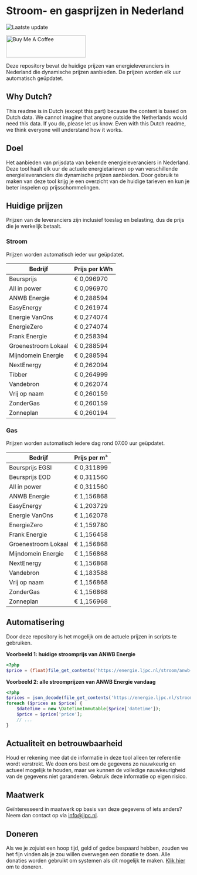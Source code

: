 # Stroom- en gasprijzen in Nederland

![Laatste update](https://img.shields.io/badge/laatste%20update-2025--09--23%2021%3A00%20CET-brightgreen)

<a href="https://www.buymeacoffee.com/Lars-" target="_blank"><img src="https://cdn.buymeacoffee.com/buttons/v2/default-orange.png" alt="Buy Me A Coffee" height="60" style="height: 60px !important;width: 217px !important;" ></a>

Deze repository bevat de huidige prijzen van energieleveranciers in Nederland die dynamische prijzen aanbieden. De prijzen worden elk uur automatisch geüpdatet.

## Why Dutch?

This readme is in Dutch (except this part) because the content is based on Dutch data. We cannot imagine that anyone outside the Netherlands would need this data. If you do, please let us know. Even with this Dutch readme, we think
everyone will understand how it works.

## Doel

Het aanbieden van prijsdata van bekende energieleveranciers in Nederland. Deze tool haalt elk uur de actuele energietarieven op van verschillende energieleveranciers die dynamische prijzen aanbieden. Door gebruik te maken van deze tool
krijg je een overzicht van de huidige tarieven en kun je beter inspelen op prijsschommelingen.

## Huidige prijzen

Prijzen van de leveranciers zijn inclusief toeslag en belasting, dus de prijs die je werkelijk betaalt.

### Stroom

Prijzen worden automatisch ieder uur geüpdatet.

 Bedrijf | Prijs per kWh 
---------|---------------
Beursprijs | € 0,096970
All in power | € 0,096970
ANWB Energie | € 0,288594
EasyEnergy | € 0,261974
Energie VanOns | € 0,274074
EnergieZero | € 0,274074
Frank Energie | € 0,258394
Groenestroom Lokaal | € 0,288594
Mijndomein Energie | € 0,288594
NextEnergy | € 0,262094
Tibber | € 0,264999
Vandebron | € 0,262074
Vrij op naam | € 0,260159
ZonderGas | € 0,260159
Zonneplan | € 0,260194


### Gas

Prijzen worden automatisch iedere dag rond 07.00 uur geüpdatet.

 Bedrijf | Prijs per m³ 
---------|--------------
Beursprijs EGSI | € 0,311899
Beursprijs EOD | € 0,311560
All in power | € 0,311560
ANWB Energie | € 1,156868
EasyEnergy | € 1,203729
Energie VanOns | € 1,162078
EnergieZero | € 1,159780
Frank Energie | € 1,156458
Groenestroom Lokaal | € 1,156868
Mijndomein Energie | € 1,156868
NextEnergy | € 1,156868
Vandebron | € 1,183588
Vrij op naam | € 1,156868
ZonderGas | € 1,156868
Zonneplan | € 1,156968


## Automatisering

Door deze repository is het mogelijk om de actuele prijzen in scripts te gebruiken.

**Voorbeeld 1: huidige stroomprijs van ANWB Energie**

```php
<?php
$price = (float)file_get_contents('https://energie.ljpc.nl/stroom/anwb-energie-nu.txt');

```

**Voorbeeld 2: alle stroomprijzen van ANWB Energie vandaag**

```php
<?php
$prices = json_decode(file_get_contents('https://energie.ljpc.nl/stroom/all-in-power-vandaag.json'),true);
foreach ($prices as $price) {
    $dateTime = new \DateTimeImmutable($price['datetime']);
    $price = $price['price'];
    // ...
}
```

## Actualiteit en betrouwbaarheid

Houd er rekening mee dat de informatie in deze tool alleen ter referentie wordt verstrekt. We doen ons best om de gegevens zo nauwkeurig en actueel mogelijk te houden, maar we kunnen de volledige nauwkeurigheid van de gegevens niet
garanderen. Gebruik deze informatie op eigen risico.

## Maatwerk

Geïnteresseerd in maatwerk op basis van deze gegevens of iets anders? Neem dan contact op
via [info@ljpc.nl](mailto:info@ljpc.nl?subject=Energie%20prijzen).

## Doneren

Als we je zojuist een hoop tijd, geld of gedoe bespaard hebben, zouden we het fijn vinden als je zou willen overwegen een
donatie te doen. Alle donaties worden gebruikt om systemen als dit mogelijk te
maken. [Klik hier](https://www.buymeacoffee.com/Lars-) om te doneren.
